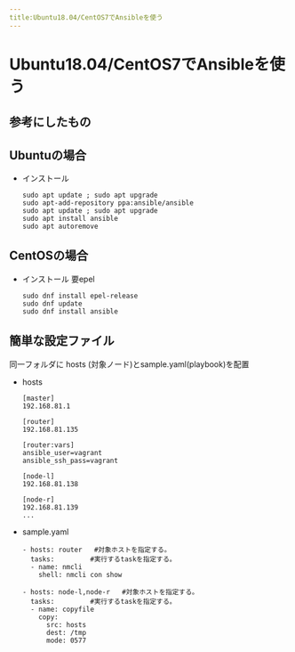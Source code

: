 ```yaml
---
title:Ubuntu18.04/CentOS7でAnsibleを使う
---
```


# Ubuntu18.04/CentOS7でAnsibleを使う


## 参考にしたもの

## Ubuntuの場合

- インストール
  ```
  sudo apt update ; sudo apt upgrade
  sudo apt-add-repository ppa:ansible/ansible
  sudo apt update ; sudo apt upgrade
  sudo apt install ansible
  sudo apt autoremove
  ```

## CentOSの場合

- インストール
  要epel
  ```
  sudo dnf install epel-release
  sudo dnf update
  sudo dnf install ansible
  ```

## 簡単な設定ファイル

同一フォルダに hosts (対象ノード)とsample.yaml(playbook)を配置

- hosts
  ```
  [master]
  192.168.81.1
  
  [router]
  192.168.81.135
  
  [router:vars]
  ansible_user=vagrant
  ansible_ssh_pass=vagrant
  
  [node-l]
  192.168.81.138

  [node-r]
  192.168.81.139
  ...

  ```

- sample.yaml
  ```
  - hosts: router   #対象ホストを指定する。
    tasks:         #実行するtaskを指定する。
    - name: nmcli
      shell: nmcli con show

  - hosts: node-l,node-r   #対象ホストを指定する。
    tasks:         #実行するtaskを指定する。
    - name: copyfile
      copy:
        src: hosts
        dest: /tmp
        mode: 0577
  ```
